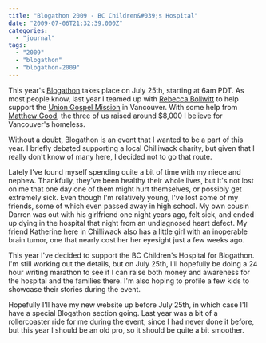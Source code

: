 ```yaml
---
title: "Blogathon 2009 - BC Children&#039;s Hospital"
date: "2009-07-06T21:32:39.000Z"
categories: 
  - "journal"
tags: 
  - "2009"
  - "blogathon"
  - "blogathon-2009"
---
```


This year's [Blogathon](http://www.blogathon.org) takes place on July 25th, starting at 6am PDT. As most people know, last year I teamed up with [Rebecca Bollwitt](http://www.miss604.com) to help support the [Union Gospel Mission](http://ugm.ca) in Vancouver. With some help from [Matthew Good](http://www.matthewgood.org), the three of us raised around $8,000 I believe for Vancouver's homeless.

Without a doubt, Blogathon is an event that I wanted to be a part of this year. I briefly debated supporting a local Chilliwack charity, but given that I really don't know of many here, I decided not to go that route.

Lately I've found myself spending quite a bit of time with my niece and nephew. Thankfully, they've been healthy their whole lives, but it's not lost on me that one day one of them might hurt themselves, or possibly get extremely sick. Even though I'm relatively young, I've lost some of my friends, some of which even passed away in high school. My own cousin Darren was out with his girlfriend one night years ago, felt sick, and ended up dying in the hospital that night from an undiagnosed heart defect. My friend Katherine here in Chilliwack also has a little girl with an inoperable brain tumor, one that nearly cost her her eyesight just a few weeks ago.

This year I've decided to support the BC Children's Hospital for Blogathon. I'm still working out the details, but on July 25th, I'll hopefully be doing a 24 hour writing marathon to see if I can raise both money and awareness for the hospital and the families there. I'm also hoping to profile a few kids to showcase their stories during the event.

Hopefully I'll have my new website up before July 25th, in which case I'll have a special Blogathon section going. Last year was a bit of a rollercoaster ride for me during the event, since I had never done it before, but this year I should be an old pro, so it should be quite a bit smoother.
